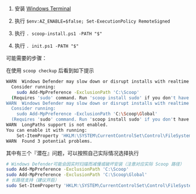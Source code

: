 1. 安装 [Windows Terminal](https://apps.microsoft.com/detail/9n0dx20hk701?hl=zh-cn&gl=US)

2. 执行 `$env:AZ_ENABLE=$false; Set-ExecutionPolicy RemoteSigned`

3. 执行 `. scoop-install.ps1 -PATH "$"`
    
4. 执行 `. init.ps1 -PATH "$"`

可能需要的步骤：

在使用 `scoop checkup` 后看到如下提示

```sh
WARN  Windows Defender may slow down or disrupt installs with realtime scanning.
  Consider running:
    sudo Add-MpPreference -ExclusionPath 'C:\Scoop'
  (Requires 'sudo' command. Run 'scoop install sudo' if you don't have it.)
WARN  Windows Defender may slow down or disrupt installs with realtime scanning.
  Consider running:
    sudo Add-MpPreference -ExclusionPath 'C:\Scoop\Global'
  (Requires 'sudo' command. Run 'scoop install sudo' if you don't have it.)
WARN  LongPaths support is not enabled.
You can enable it with running:
    Set-ItemProperty 'HKLM:\SYSTEM\CurrentControlSet\Control\FileSystem' -Name 'LongPathsEnabled' -Value 1
WARN  Found 3 potential problems.
```

其中有三个『潜在』问题，可以按照自己实际情况选择执行

```sh
# Windows Defender可能会因实时扫描而减慢或破坏安装（注意对应实际 Scoop 路径）
sudo Add-MpPreference -ExclusionPath 'C:\Scoop'
sudo Add-MpPreference -ExclusionPath 'C:\Scoop\Global'
# 长路径支持（建议开启）
sudo Set-ItemProperty 'HKLM:\SYSTEM\CurrentControlSet\Control\FileSystem' -Name
```